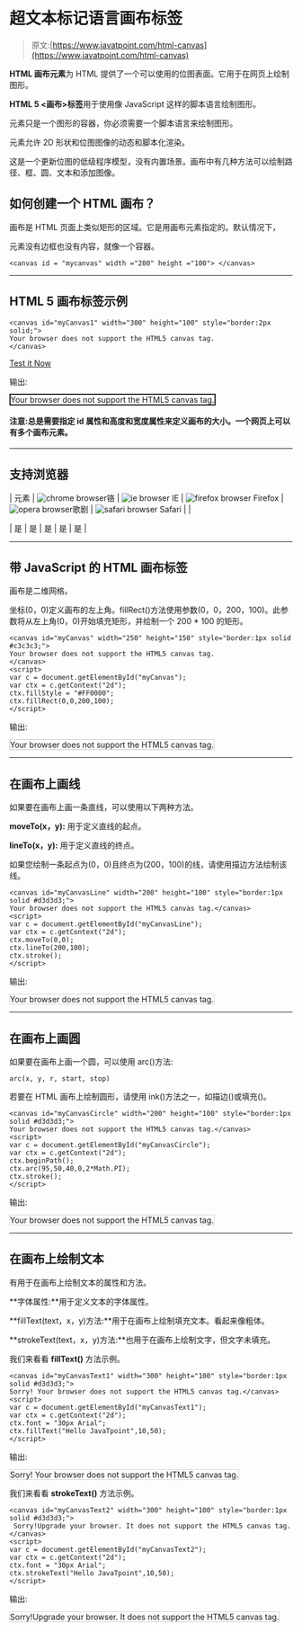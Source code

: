 # 超文本标记语言画布标签

> 原文:[https://www.javatpoint.com/html-canvas](https://www.javatpoint.com/html-canvas)

**HTML 画布元素**为 HTML 提供了一个可以使用的位图表面。它用于在网页上绘制图形。

**HTML 5 <画布>标签**用于使用像 JavaScript 这样的脚本语言绘制图形。

<canvas>元素只是一个图形的容器，你必须需要一个脚本语言来绘制图形。

<canvas>元素允许 2D 形状和位图图像的动态和脚本化渲染。</canvas>

</canvas>

这是一个更新位图的低级程序模型，没有内置场景。画布中有几种方法可以绘制路径、框、圆、文本和添加图像。

## 如何创建一个 HTML 画布？

画布是 HTML 页面上类似矩形的区域。它是用画布元素指定的。默认情况下，

<canvas>元素没有边框也没有内容，就像一个容器。</canvas>

```
<canvas id = "mycanvas" width ="200" height ="100"> </canvas>

```

* * *

## HTML 5 画布标签示例

```
<canvas id="myCanvas1" width="300" height="100" style="border:2px solid;">
Your browser does not support the HTML5 canvas tag.
</canvas>

```

[Test it Now](https://www.javatpoint.com/oprweb/test.jsp?filename=htmlcanvas1)

输出:

<canvas id="myCanvas1" width="300" height="100" style="border:2px solid;">Your browser does not support the HTML5 canvas tag.</canvas>

#### 注意:总是需要指定 id 属性和高度和宽度属性来定义画布的大小。一个网页上可以有多个画布元素。

* * *

## 支持浏览器

| 元素 | ![chrome browser](../Images/4fbdc93dc2016c5049ed108e7318df19.png)铬 | ![ie browser](../Images/83dd23df1fe8373fd5bf054b2c1dd88b.png) IE | ![firefox browser](../Images/4f001fff393888a8a807ed29b28145d1.png) Firefox | ![opera browser](../Images/6cad4a592cc69a052056a0577b4aac65.png)歌剧 | ![safari browser](../Images/a0f6a9711a92203c5dc5c127fe9c9fca.png) Safari |
| 

<canvas></canvas>

 | 是 | 是 | 是 | 是 | 是 |

* * *

## 带 JavaScript 的 HTML 画布标签

画布是二维网格。

坐标(0，0)定义画布的左上角。fillRect()方法使用参数(0，0，200，100)。此参数将从左上角(0，0)开始填充矩形，并绘制一个 200 * 100 的矩形。

```
<canvas id="myCanvas" width="250" height="150" style="border:1px solid #c3c3c3;">
Your browser does not support the HTML5 canvas tag.
</canvas>
<script>
var c = document.getElementById("myCanvas");
var ctx = c.getContext("2d");
ctx.fillStyle = "#FF0000";
ctx.fillRect(0,0,200,100);
</script>

```

输出:

<canvas id="myCanvas" width="250" height="150" style="border:1px solid #c3c3c3;">Your browser does not support the HTML5 canvas tag.</canvas>

* * *

## 在画布上画线

如果要在画布上画一条直线，可以使用以下两种方法。

**moveTo(x，y):** 用于定义直线的起点。

**lineTo(x，y):** 用于定义直线的终点。

如果您绘制一条起点为(0，0)且终点为(200，100)的线，请使用描边方法绘制该线。

```
<canvas id="myCanvasLine" width="200" height="100" style="border:1px solid #d3d3d3;">
Your browser does not support the HTML5 canvas tag.</canvas>
<script>
var c = document.getElementById("myCanvasLine");
var ctx = c.getContext("2d");
ctx.moveTo(0,0);
ctx.lineTo(200,100);
ctx.stroke();
</script>

```

输出:

<canvas id="myCanvasLine" width="200" height="100" style="border:1px solid #d3d3d3;">Your browser does not support the HTML5 canvas tag.</canvas>

* * *

## 在画布上画圆

如果要在画布上画一个圆，可以使用 arc()方法:

```
arc(x, y, r, start, stop) 

```

若要在 HTML 画布上绘制圆形，请使用 ink()方法之一，如描边()或填充()。

```
<canvas id="myCanvasCircle" width="200" height="100" style="border:1px solid #d3d3d3;">
Your browser does not support the HTML5 canvas tag.</canvas>
<script>
var c = document.getElementById("myCanvasCircle");
var ctx = c.getContext("2d");
ctx.beginPath();
ctx.arc(95,50,40,0,2*Math.PI);
ctx.stroke();
</script>

```

输出:

<canvas id="myCanvasCircle" width="200" height="100" style="border:1px solid #d3d3d3;">Your browser does not support the HTML5 canvas tag.</canvas>

* * *

## 在画布上绘制文本

有用于在画布上绘制文本的属性和方法。

**字体属性:**用于定义文本的字体属性。

**fillText(text，x，y)方法:**用于在画布上绘制填充文本。看起来像粗体。

**strokeText(text，x，y)方法:**也用于在画布上绘制文字，但文字未填充。

我们来看看 **fillText()** 方法示例。

```
<canvas id="myCanvasText1" width="300" height="100" style="border:1px solid #d3d3d3;">
Sorry! Your browser does not support the HTML5 canvas tag.</canvas>
<script>
var c = document.getElementById("myCanvasText1");
var ctx = c.getContext("2d");
ctx.font = "30px Arial";
ctx.fillText("Hello JavaTpoint",10,50);
</script>

```

输出:

<canvas id="myCanvasText1" width="300" height="100" style="border:1px solid #d3d3d3;">Sorry! Your browser does not support the HTML5 canvas tag.</canvas>

我们来看看 **strokeText()** 方法示例。

```
<canvas id="myCanvasText2" width="300" height="100" style="border:1px solid #d3d3d3;">
 Sorry!Upgrade your browser. It does not support the HTML5 canvas tag.</canvas>
<script>
var c = document.getElementById("myCanvasText2");
var ctx = c.getContext("2d");
ctx.font = "30px Arial";
ctx.strokeText("Hello JavaTpoint",10,50);
</script>

```

输出:

<canvas id="myCanvasText2" width="300" height="100" style="border:1px solid #d3d3d3;">Sorry!Upgrade your browser. It does not support the HTML5 canvas tag.</canvas>